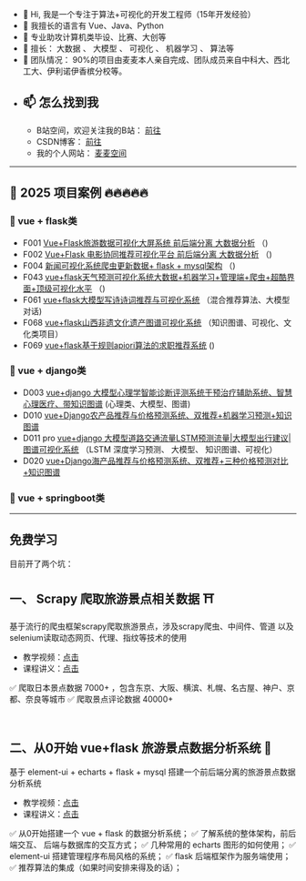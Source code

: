 
- 👋 Hi, 我是一个专注于算法+可视化的开发工程师（15年开发经验）
- 👀 我擅长的语言有  Vue、Java、Python
- 🌱 专业助攻计算机类毕设、比赛、大创等
- 🌱 擅长： 大数据 、 大模型 、 可视化 、 机器学习 、 算法等
- 🌱 团队情况： 90%的项目由麦麦本人亲自完成、团队成员来自中科大、西北工大、伊利诺伊香槟分校等。 
- 📫 怎么找到我
  - 
  - B站空间，欢迎关注我的B站： [前往](https://space.bilibili.com/1583208775)
  - CSDN博客：  [前往](https://blog.csdn.net/roccreed?type=blog)
  - 我的个人网站： [麦麦空间](http://www.coderobot.top)
---
## 🍇 2025 项目案例  🔥🔥🔥🔥🔥
### 🍑 vue + flask类
- F001 [Vue+Flask旅游数据可视化大屏系统 前后端分离 大数据分析]() （)
- F002 [Vue+Flask 电影协同推荐可视化平台 前后端分离 大数据分析]() （)
- F004 [ 新闻可视化系统爬虫更新数据+ flask + mysql架构]() （)
- F043 [vue+flask天气预测可视化系统大数据+机器学习+管理端+爬虫+超酷界面+顶级可视化水平]() （)
- F061 [vue+flask大模型写诗诗词推荐与可视化系统](https://github.com/redcomet88/f061_poet) （混合推荐算法、大模型对话)
- F068 [vue+flask山西非遗文化遗产图谱可视化系统](https://www.bilibili.com/video/BV1LitbzbEpd) （知识图谱、可视化、文化类项目）
- F069 [vue+flask基于规则apiori算法的求职推荐系统]() ()
  
### 🍈 vue + django类
- D003 [vue+django 大模型心理学智能诊断评测系统干预治疗辅助系统、智慧心理医疗、带知识图谱]() (心理类、大模型、图谱)
- D010 [vue+Django农产品推荐与价格预测系统、双推荐+机器学习预测+知识图谱]()
- D011 pro [vue+django 大模型道路交通流量LSTM预测流量|大模型出行建议|图谱可视化系统](https://www.bilibili.com/video/BV1txMmzJEtm) （LSTM 深度学习预测、 大模型、 知识图谱、可视化）
- D020 [vue+Django海产品推荐与价格预测系统、双推荐+三种价格预测对比+知识图谱]()

### 🍉 vue + springboot类
---
 
## 免费学习
目前开了两个坑：

## 一、 Scrapy 爬取旅游景点相关数据 ⛩
基于流行的爬虫框架scrapy爬取旅游景点，涉及scrapy爬虫、中间件、管道
以及selenium读取动态网页、代理、指纹等技术的使用
- 教学视频：[点击](https://www.bilibili.com/video/BV1Vx4y147wQ)
- 课程讲义：[点击](https://blog.csdn.net/roccreed/article/details/140680833)

✅ 爬取日本景点数据 7000+ ，包含东京、大阪、横滨、札幌、名古屋、神户、京都、奈良等城市
✅ 爬取景点评论数据 40000+

<br/>

## 二、从0开始 vue+flask 旅游景点数据分析系统 🏯
基于 element-ui + echarts + flask + mysql 搭建一个前后端分离的旅游景点数据分析系统
- 教学视频：[点击](https://www.bilibili.com/video/BV1gTveeZEbz)
- 课程讲义：[点击](https://blog.csdn.net/roccreed/article/details/140734085)

✅  从0开始搭建一个  vue + flask 的数据分析系统；
✅  了解系统的整体架构，前后端交互、 后端与数据库的交互方式；
✅  几种常用的 echarts 图形的如何使用；
✅  element-ui 搭建管理程序布局风格的系统；
✅  flask 后端框架作为服务端使用；
✅   推荐算法的集成（如果时间安排来得及的话）；


